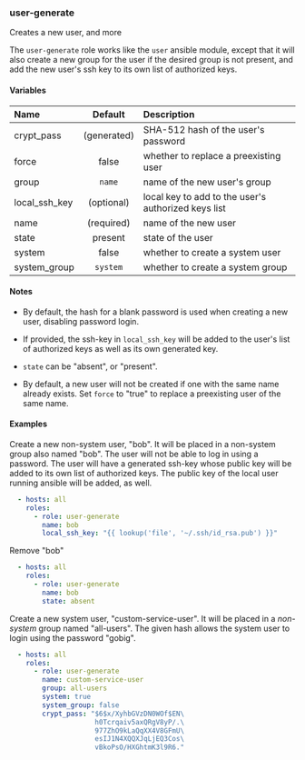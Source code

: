 
### user-generate
Creates a new user, and more

The `user-generate` role works like the `user` ansible module, except that it
will also create a new group for the user if the desired group is not present,
and add the new user's ssh key to its own list of authorized keys.

#### Variables

|Name         |Default    |Description                                         |
|:------------|:---------:|:---------------------------------------------------|
|crypt_pass   |(generated)|SHA-512 hash of the user's password                 |
|force        |false      |whether to replace a preexisting user               |
|group        |`name`     |name of the new user's group                        |
|local_ssh_key|(optional) |local key to add to the user's authorized keys list |
|name         |(required) |name of the new user                                |
|state        |present    |state of the user                                   |
|system       |false      |whether to create a system user                     |
|system_group |`system`   |whether to create a system group                    |

#### Notes

  - By default, the hash for a blank password is used when creating
    a new user, disabling password login.

  - If provided, the ssh-key in `local_ssh_key` will be added to the user's list
    of authorized keys as well as its own generated key.

  - `state` can be "absent", or "present".

  - By default, a new user will not be created if one with the same name already
    exists.  Set `force` to "true" to replace a preexisting user of the same
    name.

#### Examples

Create a new non-system user, "bob".  It will be placed in a non-system group
also named "bob".  The user will not be able to log in using a password.  The
user will have a generated ssh-key whose public key will be added to its own
list of authorized keys.  The public key of the local user running ansible will
be added, as well.
```YAML
  - hosts: all
    roles:
      - role: user-generate
        name: bob
        local_ssh_key: "{{ lookup('file', '~/.ssh/id_rsa.pub') }}"
```

Remove "bob"
```YAML
  - hosts: all
    roles:
      - role: user-generate
        name: bob
        state: absent
```

Create a new system user, "custom-service-user".  It will be placed in a
*non-system* group named "all-users".  The given hash allows the system user to
login using the password "gobig".
```YAML
  - hosts: all
    roles:
      - role: user-generate
        name: custom-service-user
        group: all-users
        system: true
        system_group: false
        crypt_pass: "$6$x/XyhbGVzDN0WOf$EN\
                     h0Tcrqaiv5axQRgV8yP/.\
                     977ZhO9kLaQqXX4V8GFmU\
                     esIJ1N4XQQXJqLjEQ3Cos\
                     vBkoPsO/HXGhtmK3l9R6."
```


